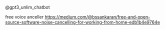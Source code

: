 @gpt3_unlim_chatbot

free voice anceller
https://medium.com/@bssankaran/free-and-open-source-software-noise-cancelling-for-working-from-home-edb1b4e9764e